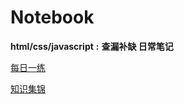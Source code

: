 # Notebook 
**html/css/javascript** **:** **查漏补缺 日常笔记**


[每日一练](./dailycodes.md)

[知识集锦](./notes.md)
